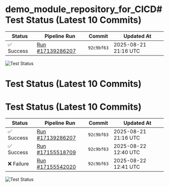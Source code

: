 # demo_module_repository_for_CICD# Test Status (Latest 10 Commits)

| Status | Pipeline Run | Commit | Updated At |
| --- | --- | --- | --- |
| ✅ Success | [Run #17139286207](https://github.com/yiptsunho/demo_master_repository_for_CICD/actions/runs/17138533095) | `92c9bf63` | 2025-08-21 21:16 UTC |

![Test Status](https://img.shields.io/badge/Test%20Status-Success-green)
# Test Status (Latest 10 Commits)
# Test Status (Latest 10 Commits)

| Status | Pipeline Run | Commit | Updated At |
| --- | --- | --- | --- |
| ✅ Success | [Run #17139286207](https://github.com/yiptsunho/demo_master_repository_for_CICD/actions/runs/17138533095) | `92c9bf63` | 2025-08-21 21:16 UTC |
| ✅ Success | [Run #17155518709](https://github.com/yiptsunho/demo_master_repository_for_CICD/actions/runs/17155509283) | `92c9bf63` | 2025-08-22 12:40 UTC |
| ❌ Failure | [Run #17155542020](https://github.com/yiptsunho/demo_master_repository_for_CICD/actions/runs/17155535474) | `92c9bf63` | 2025-08-22 12:41 UTC |

![Test Status](https://img.shields.io/badge/Test%20Status-Failure-red)
